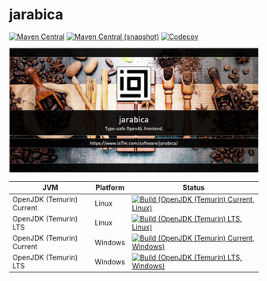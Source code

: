jarabica
===

[![Maven Central](https://img.shields.io/maven-central/v/com.io7m.jarabica/com.io7m.jarabica.svg?style=flat-square)](http://search.maven.org/#search%7Cga%7C1%7Cg%3A%22com.io7m.jarabica%22)
[![Maven Central (snapshot)](https://img.shields.io/nexus/s/https/s01.oss.sonatype.org/com.io7m.jarabica/com.io7m.jarabica.svg?style=flat-square)](https://s01.oss.sonatype.org/content/repositories/snapshots/com/io7m/jarabica/)
[![Codecov](https://img.shields.io/codecov/c/github/io7m/jarabica.svg?style=flat-square)](https://codecov.io/gh/io7m/jarabica)

![jarabica](./src/site/resources/jarabica.jpg?raw=true)

| JVM | Platform | Status |
|-----|----------|--------|
| OpenJDK (Temurin) Current | Linux | [![Build (OpenJDK (Temurin) Current, Linux)](https://img.shields.io/github/actions/workflow/status/io7m/jarabica/workflows/main.linux.temurin.current.yml?branch=develop)](https://github.com/io7m/jarabica/actions?query=workflow%3Amain.linux.temurin.current)|
| OpenJDK (Temurin) LTS | Linux | [![Build (OpenJDK (Temurin) LTS, Linux)](https://img.shields.io/github/actions/workflow/status/io7m/jarabica/workflows/main.linux.temurin.lts.yml?branch=develop)](https://github.com/io7m/jarabica/actions?query=workflow%3Amain.linux.temurin.lts)|
| OpenJDK (Temurin) Current | Windows | [![Build (OpenJDK (Temurin) Current, Windows)](https://img.shields.io/github/actions/workflow/status/io7m/jarabica/workflows/main.windows.temurin.current.yml?branch=develop)](https://github.com/io7m/jarabica/actions?query=workflow%3Amain.windows.temurin.current)|
| OpenJDK (Temurin) LTS | Windows | [![Build (OpenJDK (Temurin) LTS, Windows)](https://img.shields.io/github/actions/workflow/status/io7m/jarabica/workflows/main.windows.temurin.lts.yml?branch=develop)](https://github.com/io7m/jarabica/actions?query=workflow%3Amain.windows.temurin.lts)|
